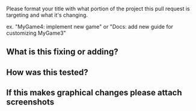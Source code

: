 Please format your title with what portion of the project this pull request is
targeting and what it's changing.

ex. "MyGame4: implement new game" or "Docs: add new guide for customizing MyGame3"

## What is this fixing or adding?


## How was this tested?


## If this makes graphical changes please attach screenshots
